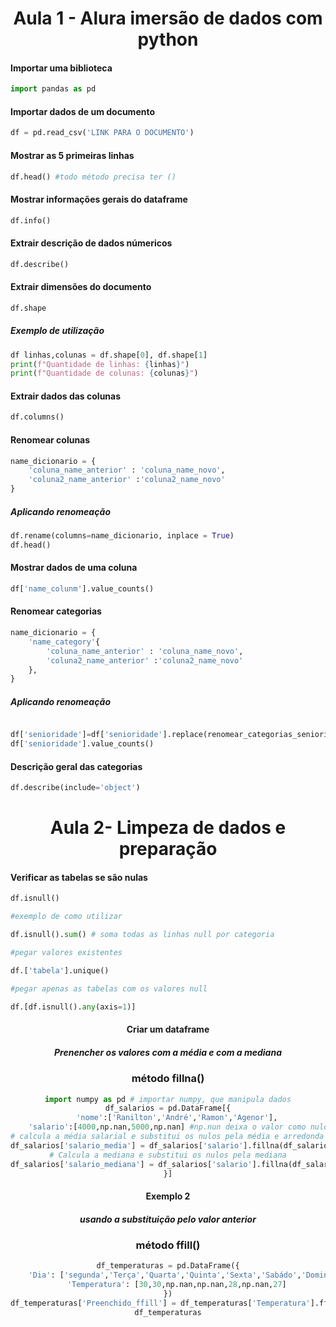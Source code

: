 <center>

# Aula 1 - Alura imersão de dados com python</h1>

</center>

<h4> Importar uma biblioteca</h4>

```python
import pandas as pd
```

<h4> Importar dados de um documento</h4>

```python
df = pd.read_csv('LINK PARA O DOCUMENTO')
```

<h4> Mostrar as 5 primeiras linhas </h4>

```python
df.head() #todo método precisa ter ()
```

<h4> Mostrar informações gerais do dataframe</h4>

```python
df.info()
```
<h4> Extrair descrição de dados númericos</h4>

```python
df.describe()
```
<h4> Extrair dimensões do documento</h4>

```python
df.shape
```
<h5>Exemplo de utilização</h5>

```python
df linhas,colunas = df.shape[0], df.shape[1]
print(f"Quantidade de linhas: {linhas}")
print(f"Quantidade de colunas: {colunas}")
```
<h4> Extrair dados das colunas</h4>

```python
df.columns()
```

<h4> Renomear colunas</h4>

```python
name_dicionario = {
    'coluna_name_anterior' : 'coluna_name_novo',
    'coluna2_name_anterior' :'coluna2_name_novo'
}
```

<h5>Aplicando renomeação</h5>

```python
df.rename(columns=name_dicionario, inplace = True)
df.head()
```
<h4>Mostrar dados de uma coluna</h4>

```python
df['name_colunm'].value_counts()
```
<h4> Renomear categorias</h4>

```python
name_dicionario = {
    'name_category'{
        'coluna_name_anterior' : 'coluna_name_novo',
        'coluna2_name_anterior' :'coluna2_name_novo'
    },
}
```

<h5>Aplicando renomeação</h5>

```python

df['senioridade']=df['senioridade'].replace(renomear_categorias_senioridade['senioridade'])
df['senioridade'].value_counts()
```
<h4> Descrição geral das categorias </h4>

```python
df.describe(include='object')

```
<center>

# Aula 2- Limpeza de dados e preparação

</center>

<h4> Verificar as tabelas se são nulas</h4>

```python
df.isnull()

#exemplo de como utilizar

df.isnull().sum() # soma todas as linhas null por categoria

#pegar valores existentes

df.['tabela'].unique()

#pegar apenas as tabelas com os valores null

df.[df.isnull().any(axis=1)]

```

<center>
<h4> Criar um dataframe</h4>
<h5>Prenencher os valores com a média e com a mediana</h5>
<h3>método fillna()</h3>


```python
import numpy as pd # importar numpy, que manipula dados
df_salarios = pd.DataFrame[{
    'nome':['Ranilton','André','Ramon','Agenor'],
    'salario':[4000,np.nan,5000,np.nan] #np.nun deixa o valor como nulo
# calcula a média salarial e substitui os nulos pela média e arredonda valores
df_salarios['salario_media'] = df_salarios['salario'].fillna(df_salarios['salario'].mean().round(2))
# Calcula a mediana e substitui os nulos pela mediana
df_salarios['salario_mediana'] = df_salarios['salario'].fillna(df_salarios['salario'].median())
}]

```
<center><h4>Exemplo 2</h4><h5>usando a substituição pelo valor anterior <h3>método ffill()</h3></h5></center>

```python
df_temperaturas = pd.DataFrame({
    'Dia': ['segunda','Terça','Quarta','Quinta','Sexta','Sabádo','Domingo'],
    'Temperatura': [30,30,np.nan,np.nan,28,np.nan,27]
})
df_temperaturas['Preenchido_ffill'] = df_temperaturas['Temperatura'].ffill()
df_temperaturas

```
